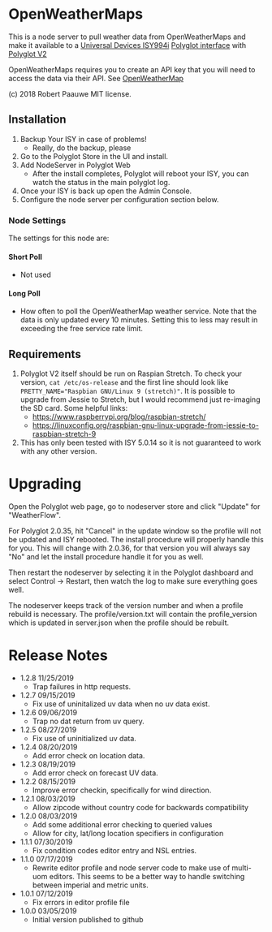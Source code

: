
# OpenWeatherMaps

This is a node server to pull weather data from OpenWeatherMaps and make it available to a [Universal Devices ISY994i](https://www.universal-devices.com/residential/ISY) [Polyglot interface](http://www.universal-devices.com/developers/polyglot/docs/) with  [Polyglot V2](https://github.com/Einstein42/udi-polyglotv2)

OpenWeatherMaps requires you to create an API key that you will need to access the data via their API.  See [OpenWeatherMap](http://openweathermap.org/api)

(c) 2018 Robert Paauwe
MIT license.


## Installation

1. Backup Your ISY in case of problems!
   * Really, do the backup, please
2. Go to the Polyglot Store in the UI and install.
3. Add NodeServer in Polyglot Web
   * After the install completes, Polyglot will reboot your ISY, you can watch the status in the main polyglot log.
4. Once your ISY is back up open the Admin Console.
5. Configure the node server per configuration section below.

### Node Settings
The settings for this node are:

#### Short Poll
   * Not used
#### Long Poll
   * How often to poll the OpenWeatherMap weather service. Note that the data is only updated every 10 minutes. Setting this to less may result in exceeding the free service rate limit.


## Requirements

1. Polyglot V2 itself should be run on Raspian Stretch.
  To check your version, ```cat /etc/os-release``` and the first line should look like
  ```PRETTY_NAME="Raspbian GNU/Linux 9 (stretch)"```. It is possible to upgrade from Jessie to
  Stretch, but I would recommend just re-imaging the SD card.  Some helpful links:
   * https://www.raspberrypi.org/blog/raspbian-stretch/
   * https://linuxconfig.org/raspbian-gnu-linux-upgrade-from-jessie-to-raspbian-stretch-9
2. This has only been tested with ISY 5.0.14 so it is not guaranteed to work with any other version.

# Upgrading

Open the Polyglot web page, go to nodeserver store and click "Update" for "WeatherFlow".

For Polyglot 2.0.35, hit "Cancel" in the update window so the profile will not be updated and ISY rebooted.  The install procedure will properly handle this for you.  This will change with 2.0.36, for that version you will always say "No" and let the install procedure handle it for you as well.

Then restart the nodeserver by selecting it in the Polyglot dashboard and select Control -> Restart, then watch the log to make sure everything goes well.

The nodeserver keeps track of the version number and when a profile rebuild is necessary.  The profile/version.txt will contain the profile_version which is updated in server.json when the profile should be rebuilt.

# Release Notes

- 1.2.8 11/25/2019
   - Trap failures in http requests.
- 1.2.7 09/15/2019
   - Fix use of uninitalized uv data when no uv data exist.
- 1.2.6 09/06/2019
   - Trap no dat return from uv query.
- 1.2.5 08/27/2019
   - Fix use of uninitialized uv data.
- 1.2.4 08/20/2019
   - Add error check on location data.
- 1.2.3 08/19/2019
   - Add error check on forecast UV data.
- 1.2.2 08/15/2019
   - Improve error checkin, specifically for wind direction.
- 1.2.1 08/03/2019
   - Allow zipcode without country code for backwards compatibility
- 1.2.0 08/03/2019
   - Add some additional error checking to queried values
   - Allow for city, lat/long location specifiers in configuration
- 1.1.1 07/30/2019
   - Fix condition codes editor entry and NSL entries.
- 1.1.0 07/17/2019
   - Rewrite editor profile and node server code to make use of multi-uom
     editors.  This seems to be a better way to handle switching between
     imperial and metric units.
- 1.0.1 07/12/2019
   - Fix errors in editor profile file
- 1.0.0 03/05/2019
   - Initial version published to github
